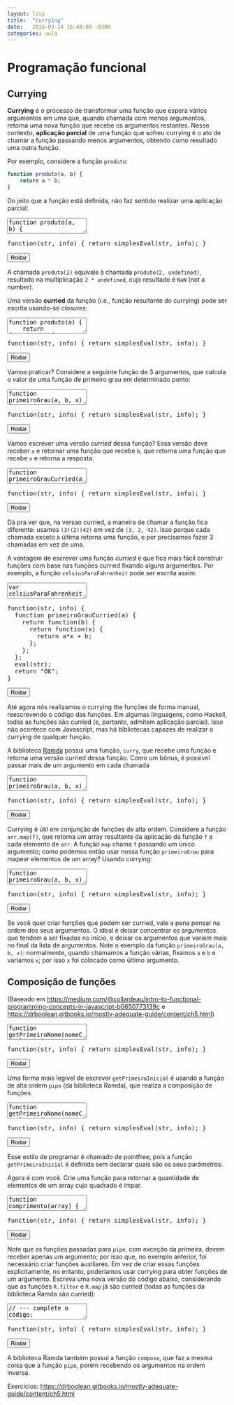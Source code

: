 ```yaml
---
layout: lisp
title:  "Currying"
date:   2016-03-14 16:40:00 -0300
categories: aula
---
```


# Programação funcional

## Currying

**Currying** é o processo de transformar uma função que espera vários argumentos em uma que, quando chamada com menos argumentos, retorna uma nova função que recebe os argumentos restantes. Nesse contexto, **aplicação parcial** de uma função que sofreu currying é o ato de chamar a função passando menos argumentos, obtendo como resultado uma outra função.

Por exemplo, considere a função `produto`:

```javascript
function produto(a, b) {
    return a * b;
}
```

Do jeito que a função está definida, não faz sentido realizar uma aplicação parcial:

<div class="lesson">
<textarea class="code">
function produto(a, b) {
    return a * b;
}
var dobro = produto(2);
alert(dobro);
</textarea>
<div class="output"></div>
<div class="output"></div>
<pre class="verifier">function(str, info) { return simplesEval(str, info); }</pre>
<button class="go">Rodar</button>
</div>

A chamada `produto(2)` equivale à chamada `produto(2, undefined)`, resultado na multiplicação `2 * undefined`, cujo resultado é `NaN` (not a number).

Uma versão **curried** da função (i.e., função resultante do currying) pode ser escrita usando-se *closures*:

<div class="lesson">
<textarea class="code">
function produto(a) {
    return function(b) {
        return a * b;
    };
}
var dobro = produto(2);
alert(dobro(8));
</textarea>
<div class="output"></div>
<div class="output"></div>
<pre class="verifier">function(str, info) { return simplesEval(str, info); }</pre>
<button class="go">Rodar</button>
</div>

Vamos praticar? Considere a seguinte função de 3 argumentos, que calcula o valor de uma função de primeiro grau em determinado ponto:

<div class="lesson">
<textarea class="code">
function primeiroGrau(a, b, x) {
    return a * x + b;
}
// calcula f(42) para f(x) = 3*x + 2
alert(primeiroGrau(3, 2, 42));
</textarea>
<div class="output"></div>
<div class="output"></div>
<pre class="verifier">function(str, info) { return simplesEval(str, info); }</pre>
<button class="go">Rodar</button>
</div>

Vamos escrever uma versão *curried* dessa função? Essa versão deve receber `a` e retornar uma função que recebe `b`, que retorna uma função que recebe `x` e retorna a resposta.

<div class="lesson">
<textarea class="code">
function primeiroGrauCurried(a) {
    return function(b) {
        // --- Escreva aqui seu código
        return ...;
        // ---
    };
}
var resultado = primeiroGrauCurried(3)(2)(42);
alert(resultado);
</textarea>
<div class="output"></div>
<div class="output"></div>
<pre class="verifier">function(str, info) { return simplesEval(str, info); }</pre>
<button class="go">Rodar</button>
</div>

Dá pra ver que, na versao curried, a maneira de chamar a função fica diferente: usamos `(3)(2)(42)` em vez de `(3, 2, 42)`. Isso porque cada chamada exceto a última retorna uma função, e por precisamos fazer 3 chamadas em vez de uma.

A vantagem de escrever uma função *curried* é que fica mais fácil construir funções com base nas funções curried fixando alguns argumentos. Por exemplo, a função `celsiusParaFahrenheit` pode ser escrita assim:

<div class="lesson">
<textarea class="code">
var celsiusParaFahrenheit = primeiroGrauCurried(1.8)(32);
alert(celsiusParaFahrenheit(25));
</textarea>
<div class="output"></div>
<div class="output"></div>
<pre class="verifier">function(str, info) { 
  function primeiroGrauCurried(a) {
    return function(b) {
      return function(x) {
        return a*x + b;
      };
    };
  };
  eval(str);
  return "OK";
}</pre>
<button class="go">Rodar</button>
</div>

Até agora nós realizamos o currying the funções de forma manual, reescrevendo o código das funções. Em algumas linguagens, como Haskell, todas as funções são curried (e, portanto, admitem aplicação parcial). Isso não acontece com Javascript, mas há bibliotecas capazes de realizar o currying de qualquer função.



A biblioteca [Ramda](http://ramdajs.com/) possui uma função, `curry`, que recebe uma função e retorna uma versão curried dessa função. Como um bônus, é possível passar mais de um argumento em cada chamada

<div class="lesson">
<textarea class="code">
function primeiroGrau(a, b, x) {
  return a * x + b;
}
var primeiroGrauCurried = R.curry(primeiroGrau);
var celsiusToFahrenreit = primeiroGrauCurried(1.8)(32);
// forma equivalente:
var celsiusToFahrenreit2 = primeiroGrauCurried(1.8, 32);
// chamada:
alert(celsiusToFahrenreit2(25));
// outro exemplo
alert(primeiroGrauCurried(1.8, 32)(25));
</textarea>
<div class="output"></div>
<div class="output"></div>
<pre class="verifier">function(str, info) { return simplesEval(str, info); }</pre>
<button class="go">Rodar</button>
</div>

Currying é útil em conjunção de funções de alta ordem. Considere a função `arr.map(f)`, que retorna um array resultante da aplicação da função `f` a cada elemento de `arr`. A função `map` chama `f` passando um único argumento; como podemos então usar nossa função `primeiroGrau` para mapear elementos de um array? Usando currying:

<div class="lesson">
<textarea class="code">
function primeiroGrau(a, b, x) {
  return a * x + b;
}
var primeiroGrauCurried = R.curry(primeiroGrau);
var celsius = [10, 15, 20, 25, 30, 35];
var fahrenreit = celsius.map(primeiroGrauCurried(1.8, 32));
alert(fahrenreit);

// outra opção é usar a função `partial`, que faz aplicação
// parcial em qualquer função (mesmo que não tenha sido curried)
fahrenreit = celsius.map(R.partial(primeiroGrau, [1.8, 32]));
alert(fahrenreit);

</textarea>
<div class="output"></div>
<div class="output"></div>
<pre class="verifier">function(str, info) { return simplesEval(str, info); }</pre>
<button class="go">Rodar</button>
</div>

Se você quer criar funções que podem ser curried, vale a pena pensar na ordem dos seus argumentos. O ideal é deixar concentrar os argumentos que tendem a ser fixados no início, e deixar os argumentos que variam mais no final da lista de argumentos. Note o exemplo da função `primeiroGrau(a, b, x)`: normalmente, quando chamamos a função várias, fixamos `a` e `b` e variamos `x`; por isso `x` foi colocado como último argumento.

## Composição de funções

(Baseado em https://medium.com/@collardeau/intro-to-functional-programming-concepts-in-javascript-b0650773139c e https://drboolean.gitbooks.io/mostly-adequate-guide/content/ch5.html)

<div class="lesson">
<textarea class="code">
function getPrimeiroNome(nomeCompleto) { return nomeCompleto.split(" ")[1]; }
function getPrimeiraLetra(string) { return string[0]; }
function getPrimeiraInicial(nome) { return getPrimeiraLetra(getPrimeiroNome(nome)); }
alert(getPrimeiraInicial("Sir Arthur Conan Doyle"));
</textarea>
<div class="output"></div>
<div class="output"></div>
<pre class="verifier">function(str, info) { return simplesEval(str, info); }</pre>
<button class="go">Rodar</button>
</div>

Uma forma mais legível de escrever `getPrimeiraInicial` é usando a função de alta ordem `pipe` (da biblioteca Ramda), que realiza a composição de funções.

<div class="lesson">
<textarea class="code">
function getPrimeiroNome(nomeCompleto) { return nomeCompleto.split(" ")[1]; }
function getPrimeiraLetra(string) { return string[0]; }

var getPrimeiraInicial = R.pipe(getPrimeiroNome, getPrimeiraLetra);
alert(getPrimeiraInicial("Sir Arthur Conan Doyle"));
</textarea>
<div class="output"></div>
<div class="output"></div>
<pre class="verifier">function(str, info) { return simplesEval(str, info); }</pre>
<button class="go">Rodar</button>
</div>

Esse estilo de programar é chamado de pointfree, pois a função `getPrimeiraInicial` é definida sem declarar quais são os seus parâmetros.

Agora é com você. Crie uma função para retornar a quantidade de elementos de um array cujo quadrado é ímpar. 

<div class="lesson">
<textarea class="code">
function comprimento(array) {
  return R.length(array);
}
function filtraImpar(array) {
  return R.filter(x => x % 2 == 1, array);
}
function quadrado(array) {
  return R.map(x => x * x, array);
}
// --- complete o código:
var qtdQuadradosImpares = R.pipe(...);
// ---
alert(qtdQuadradosImpares([2, 3, 5, 8, 13, 21]));
</textarea>
<div class="output"></div>
<div class="output"></div>
<pre class="verifier">function(str, info) { return simplesEval(str, info); }</pre>
<button class="go">Rodar</button>
</div>

Note que as funções passadas para `pipe`, com exceção da primeira, devem receber apenas um argumento; por isso que, no exemplo anterior, foi necessário criar funções auxiliares. Em vez de criar essas funções explicitamente, no entanto, poderíamos usar currying para obter funções de um argumento. Escreva uma nova versão do código abaixo, considerando que as funções `R.filter` e `R.map` já são curried (todas as funções da biblioteca Ramda são curried):

<div class="lesson">
<textarea class="code">
// --- complete o código:
var qtdQuadradosImpares = R.pipe(...);
// ---
alert(qtdQuadradosImpares([2, 3, 5, 8, 13, 21]));
</textarea>
<div class="output"></div>
<div class="output"></div>
<pre class="verifier">function(str, info) { return simplesEval(str, info); }</pre>
<button class="go">Rodar</button>
</div>

A biblioteca Ramda também possui a função `compose`, que faz a mesma coisa que a função `pipe`, porém recebendo os argumentos na ordem inversa.

Exercícios: https://drboolean.gitbooks.io/mostly-adequate-guide/content/ch5.html
